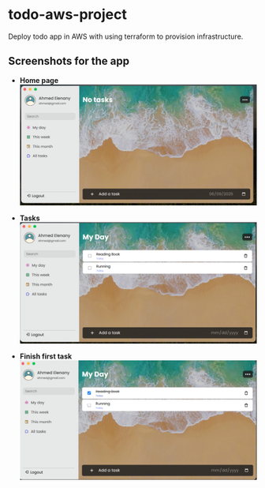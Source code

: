 # todo-aws-project
Deploy todo app in AWS with using terraform to provision infrastructure.

## Screenshots for the app

- **Home page**
![img ](./Images/Image-01.png)

- **Tasks**
![img2 ](./Images/Image-02.png)

- **Finish first task**
![img3 ](./Images/Image-03.png)
